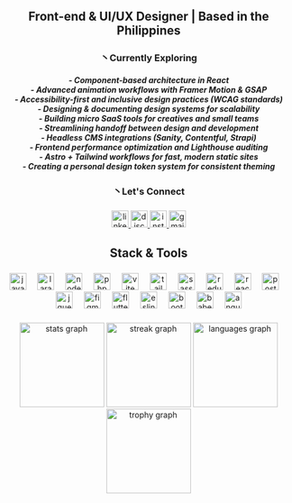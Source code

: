 <h2 align="center">Front-end & UI/UX Designer | Based in the Philippines</h2>

###

<h3 align="center">丶Currently Exploring</h3>


<h5 align="center">- Component-based architecture in React<br>- Advanced animation workflows with Framer Motion & GSAP<br>- Accessibility-first and inclusive design practices (WCAG standards)<br>- Designing & documenting design systems for scalability<br>- Building micro SaaS tools for creatives and small teams<br>- Streamlining handoff between design and development<br>- Headless CMS integrations (Sanity, Contentful, Strapi)<br>- Frontend performance optimization and Lighthouse auditing<br>- Astro + Tailwind workflows for fast, modern static sites<br>- Creating a personal design token system for consistent theming</h5>

###

<h3 align="center">丶Let's Connect</h3>

###

<div align="center">
  <a href="https://www.linkedin.com/in/jefferson-aguilar-b774282b6/" target="_blank">
    <img src="https://img.shields.io/static/v1?message=LinkedIn&logo=linkedin&label=&color=390189&logoColor=&labelColor=&style=for-the-badge" height="30" alt="linkedin logo"  />
  </a>
  <a href="https://guns.lol/purpp" target="_blank">
    <img src="https://img.shields.io/static/v1?message=Discord&logo=discord&label=&color=390189&logoColor=white&labelColor=&style=for-the-badge" height="30" alt="discord logo"  />
  </a>
  <a href="https://www.instagram.com/0reo.runtz/" target="_blank">
    <img src="https://img.shields.io/static/v1?message=Instagram&logo=instagram&label=&color=390189&logoColor=white&labelColor=&style=for-the-badge" height="30" alt="instagram logo"  />
  </a>
  <a href="xyzdraco9@gmail.com" target="_blank">
    <img src="https://img.shields.io/static/v1?message=Gmail&logo=gmail&label=&color=390189&logoColor=white&labelColor=&style=for-the-badge" height="30" alt="gmail logo"  />
  </a>
</div>

###

<h2 align="center">Stack & Tools</h2>

###

<div align="center">
  <img src="https://cdn.simpleicons.org/javascript/F7DF1E" height="30" alt="javascript logo"  />
  <img width="12" />
  <img src="https://cdn.simpleicons.org/laravel/FF2D20" height="30" alt="laravel logo"  />
  <img width="12" />
  <img src="https://cdn.simpleicons.org/nodedotjs/339933" height="30" alt="nodejs logo"  />
  <img width="12" />
  <img src="https://cdn.simpleicons.org/php/777BB4" height="30" alt="php logo"  />
  <img width="12" />
  <img src="https://cdn.simpleicons.org/vite/646CFF" height="30" alt="vite logo"  />
  <img width="12" />
  <img src="https://cdn.simpleicons.org/tailwindcss/06B6D4" height="30" alt="tailwindcss logo"  />
  <img width="12" />
  <img src="https://cdn.simpleicons.org/sass/CC6699" height="30" alt="sass logo"  />
  <img width="12" />
  <img src="https://cdn.simpleicons.org/redux/764ABC" height="30" alt="redux logo"  />
  <img width="12" />
  <img src="https://cdn.simpleicons.org/react/61DAFB" height="30" alt="react logo"  />
  <img width="12" />
  <img src="https://cdn.simpleicons.org/postgresql/4169E1" height="30" alt="postgresql logo"  />
  <img width="12" />
  <img src="https://cdn.simpleicons.org/jquery/0769AD" height="30" alt="jquery logo"  />
  <img width="12" />
  <img src="https://cdn.simpleicons.org/figma/F24E1E" height="30" alt="figma logo"  />
  <img width="12" />
  <img src="https://cdn.simpleicons.org/flutter/02569B" height="30" alt="flutter logo"  />
  <img width="12" />
  <img src="https://cdn.simpleicons.org/eslint/4B32C3" height="30" alt="eslint logo"  />
  <img width="12" />
  <img src="https://cdn.simpleicons.org/bootstrap/7952B3" height="30" alt="bootstrap logo"  />
  <img width="12" />
  <img src="https://cdn.simpleicons.org/babel/F9DC3E" height="30" alt="babel logo"  />
  <img width="12" />
  <img src="https://cdn.simpleicons.org/angular/DD0031" height="30" alt="angularjs logo"  />
</div>

###

<div align="center">
  <img src="https://github-readme-stats.vercel.app/api?username=codingfxii&hide_title=true&hide_rank=true&show_icons=true&include_all_commits=true&count_private=true&disable_animations=false&theme=vision-friendly-dark&locale=en&hide_border=false&order=1" height="150" alt="stats graph"  />
  <img src="https://streak-stats.demolab.com?user=codingfxii&locale=en&mode=daily&theme=vision-friendly-dark&hide_border=false&border_radius=5&order=3" height="150" alt="streak graph"  />
  <img src="https://github-readme-stats.vercel.app/api/top-langs?username=codingfxii&locale=en&hide_title=true&layout=compact&card_width=320&langs_count=5&theme=vision-friendly-dark&hide_border=false&order=2" height="150" alt="languages graph"  />
  <img src="https://github-profile-trophy.vercel.app?username=codingfxii&theme=tokyonight&column=-1&row=1&margin-w=1&margin-h=8&no-bg=true&no-frame=true&order=4" height="150" alt="trophy graph"  />
</div>

###
